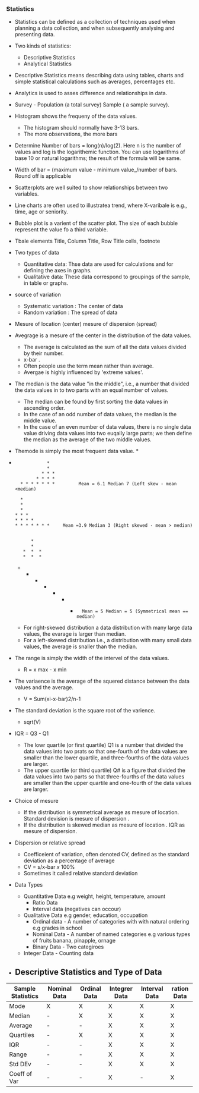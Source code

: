 ### Statistics

* Statistics can be defined as a collection of techniques used when planning a data collection, and when subsequently analysing and presenting data.

* Two kinds of statistics:
  - Descriptive Statistics
  - Analytical Statistics

* Descriptive Statistics means describing data using tables, charts and simple statistical calculations such as averages, percentages etc. 
* Analytics is used to asses difference and relationships in data.

* Survey - Population (a total survey) Sample ( a sample survey).

* Histogram shows the frequeny of the data values. 
  - The histogram should normally have 3-13 bars.
  - The more observations, the more bars

* Determine Number of bars = long(n)/log(2). Here n is the number of values and log is the logarithemic function. You can use logarithms of base 10 or natural logarithms; the result of the formula will be same. 

* Width of bar = (maximum value - minimum value_/number of bars. Round off is applicable

* Scatterplots are well suited to show relationships between two variables. 

* Line charts are often used to illustratea trend, where X-varibale is e.g., time, age or seniority.

* Bubble plot is a varient of the scatter plot. The size of each bubble represent the value fo a third variable.

* Tbale elements Title, Column Title, Row Title cells, footnote 

* Two types of data
  - Quantitative data: Thse data are used for calculations and for defining the axes in graphs.
  - Qualitative data: These data correspond to groupings of the sample, in table or graphs.

* source of variation
  - Systematic variation : The center of data
  - Random variation : The spread of data
  
* Mesure of location (center) mesure of dispersion (spread)

* Avegrage is a mesure of the center in the distribution of the data values. 
  - The average is calculated as the sum of all the data values divided by their number.
  - x-bar .
  - Often people use the term mean rather than average.
  - Avergae is highly influenced by 'extreme values'.

* The median is the data value "in the middle", i.e., a number that divided the data values in to two parts with an equal number of values. 
  - The median can be found by first sorting the data values in ascending order.
  - In the case of an odd number of data values, the median is the middle value.
  - In the case of an even number of data values, there is no single data value driving data values into two euqally large parts; we then define the median as the average of the two middle values.

* Themode is simply the most frequent data value.
                  *
*                 *
                  *
                * * *
              * * * *
        * * * * * * *         Mean = 6.1 Median 7 (Left skew - mean <median)
        
        *
        *
        *
      * * *
      * * * *
      * * * * * * *     Mean =3.9 Median 3 (Right skewed - mean > median)


            *
            *
         *  *  *
         *  *  *
    *  * *  *  *  *  *       Mean = 5 Median = 5 (Symmetrical mean == median)
    
   
   - For right-skewed distribution a data distribution with many large data values, the evarage is larger than median.
   - For a left-skewed distribution i.e., a distribution with many small data values, the average is snaller than the median.
   

* The range is simply the width of the intervel of the data values. 
    - R = x max - x min

* The variaence is the average of the squered distance between the data values and the average. 
    - V = Sum(xi-x-bar)2/n-1

* The standard deviation is the square root of the varience. 
    - sqrt(V)

* IQR = Q3 - Q1 
  - The lowr quartile (or first quartile) Q1 is a number that divided the data values into two prats so that one-fourth of the data values are smaller than the lower quartile, and three-fourths of the data values are larger.
  - The upper quartile (or third quartile) Q# is a figure that divided the data values into two parts so that three-fourths of the data values are smaller than the upper quartile and one-fourth of the data values are larger.


* Choice of mesure 
  - If the distribution is symmetrical average as mesure of location. Standard devision is mesure of dispersion .
  - If the distribution is skewed median as mesure of location . IQR as mesure of dispersion. 

* Dispersion or relative spread
  - Coefficeient of variation, often denoted CV, defined as the standard deviation as a percentage of average 
  - CV = s/x-bar $x$ 100%
  - Sometimes it called relative standard deviation


* Data Types
  * Quantitative Data e.g weight, height, temperature, amount 
      - Ratio Data
      - Interval data  (negatives can occour)
  * Qualitative Data e.g gender, education, occupation
      - Ordinal data - A number of categories with with natural ordering e.g grades in school
      - Nominal Data - A number of named categories e.g various types of fruits banana, pinapple, ornage
      - Binary Data - Two categiroes 
  * Integer Data - Counting data
  
* Descriptive Statistics and Type of Data
    - 

| Sample Statistics  | Nominal Data  | Ordinal Data  | Integrer Data  | Interval Data  | ration Data  |
|---|---|---|---|---|---|
|  Mode | X  | X  |  X |  X |  X |
|  Median |  - | X  |  X | X  | X  |
|  Average |  - |  - |X   |  X | X  |
|  Quartiles | -  |  X |  X | X  |  X |
|  IQR | -  |  - |  X |  X |  X |
|  Range | -  |  - | X  | X  | X  |
|  Std DEv |  - | -  |  X | X  | X  |
| Coeff of Var  | -  | -  |  X |  - |  X |




      
      

